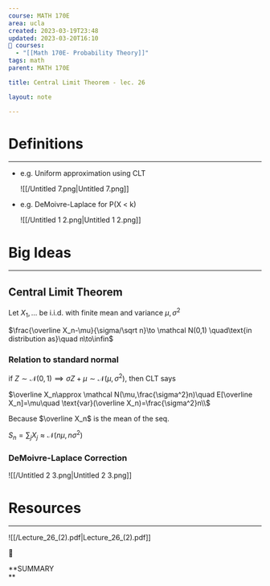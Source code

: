 ```yaml
---
course: MATH 170E
area: ucla
created: 2023-03-19T23:48
updated: 2023-03-20T16:10
📕 courses:
  - "[[Math 170E- Probability Theory]]"
tags: math
parent: MATH 170E

title: Central Limit Theorem - lec. 26

layout: note

---
```

# Definitions

---

- e.g. Uniform approximation using CLT
    
    ![[/Untitled 7.png|Untitled 7.png]]
    
- e.g. DeMoivre-Laplace for P(X < k)
    
    ![[/Untitled 1 2.png|Untitled 1 2.png]]
    

# Big Ideas

---

## Central Limit Theorem

Let $X_1,…$﻿ be i.i.d. with finite mean and variance $\mu, \sigma^2$﻿

$\frac{\overline X_n-\mu}{\sigma/\sqrt n}\to \mathcal N(0,1) \quad\text{in distribution as}\quad n\to\infin$

### Relation to standard normal

if $Z\sim\mathcal N(0,1)\implies \sigma Z+\mu\sim\mathcal N(\mu,\sigma^2)$﻿, then CLT says

$\overline X_n\approx \mathcal N(\mu,\frac{\sigma^2}n)\quad E[\overline X_n]=\mu\quad \text{var}(\overline X_n)=\frac{\sigma^2}n\\$

Because $\overline X_n$﻿ is the mean of the seq.

$S_n=\sum_j X_j\approx\mathcal N(n\mu,n\sigma^2)$

  

### DeMoivre-Laplace Correction

![[/Untitled 2 3.png|Untitled 2 3.png]]

# Resources

---

![[/Lecture_26_(2).pdf|Lecture_26_(2).pdf]]

📌

**SUMMARY  
**